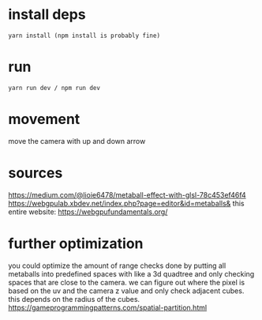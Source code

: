# install deps

```
yarn install (npm install is probably fine)
```

# run

```
yarn run dev / npm run dev
```

# movement

move the camera with up and down arrow

# sources

https://medium.com/@lioie6478/metaball-effect-with-glsl-78c453ef46f4
https://webgpulab.xbdev.net/index.php?page=editor&id=metaballs&
this entire website: https://webgpufundamentals.org/

# further optimization

you could optimize the amount of range checks done by putting all metaballs into predefined spaces with like a 3d quadtree and only checking spaces that are close to the camera. we can figure out where the pixel is based on the uv and the camera z value and only check adjacent cubes. this depends on the radius of the cubes. https://gameprogrammingpatterns.com/spatial-partition.html
